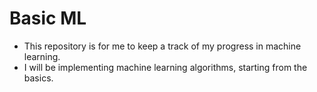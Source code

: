# Basic ML

* This repository is for me to keep a track of my progress in machine learning.
* I will be implementing machine learning algorithms, starting from the basics.